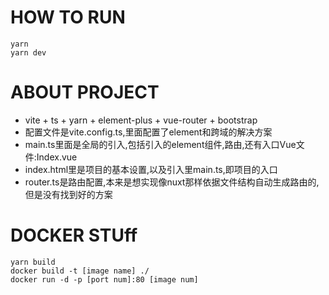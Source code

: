 # HOW TO RUN
```
yarn
yarn dev
```

# ABOUT PROJECT
- vite + ts + yarn + element-plus + vue-router + bootstrap
- 配置文件是vite.config.ts,里面配置了element和跨域的解决方案  
- main.ts里面是全局的引入,包括引入的element组件,路由,还有入口Vue文件:Index.vue
- index.html里是项目的基本设置,以及引入里main.ts,即项目的入口
- router.ts是路由配置,本来是想实现像nuxt那样依据文件结构自动生成路由的,但是没有找到好的方案

# DOCKER STUff
```
yarn build
docker build -t [image name] ./
docker run -d -p [port num]:80 [image num]
```